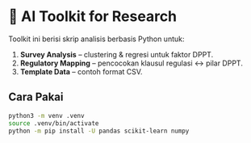 # 🧠 AI Toolkit for Research

Toolkit ini berisi skrip analisis berbasis Python untuk:
1. **Survey Analysis** – clustering & regresi untuk faktor DPPT.
2. **Regulatory Mapping** – pencocokan klausul regulasi ↔ pilar DPPT.
3. **Template Data** – contoh format CSV.

## Cara Pakai
```bash
python3 -m venv .venv
source .venv/bin/activate
python -m pip install -U pandas scikit-learn numpy

